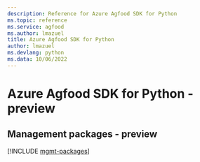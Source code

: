 ```yaml
---
description: Reference for Azure Agfood SDK for Python
ms.topic: reference
ms.service: agfood
ms.author: lmazuel
title: Azure Agfood SDK for Python
author: lmazuel
ms.devlang: python
ms.data: 10/06/2022
---
```

# Azure Agfood SDK for Python - preview

## Management packages - preview
[!INCLUDE [mgmt-packages](agfood-mgmt-index.md)]
